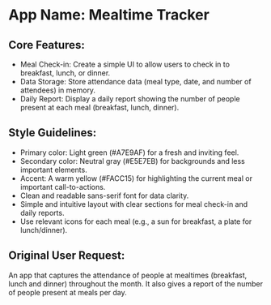 # **App Name**: Mealtime Tracker

## Core Features:

- Meal Check-in: Create a simple UI to allow users to check in to breakfast, lunch, or dinner.
- Data Storage: Store attendance data (meal type, date, and number of attendees) in memory.
- Daily Report: Display a daily report showing the number of people present at each meal (breakfast, lunch, dinner).

## Style Guidelines:

- Primary color: Light green (#A7E9AF) for a fresh and inviting feel.
- Secondary color: Neutral gray (#E5E7EB) for backgrounds and less important elements.
- Accent: A warm yellow (#FACC15) for highlighting the current meal or important call-to-actions.
- Clean and readable sans-serif font for data clarity.
- Simple and intuitive layout with clear sections for meal check-in and daily reports.
- Use relevant icons for each meal (e.g., a sun for breakfast, a plate for lunch/dinner).

## Original User Request:
An app that captures the attendance of people at mealtimes (breakfast, lunch and dinner) throughout the month. It also gives a report of the number of people present at meals per day.
  